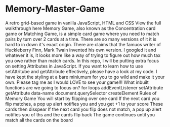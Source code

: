 # Memory-Master-Game
A retro grid-based game in vanilla JavaScript, HTML and CSS  View the full walkthrough here  Memory Game, also known as the Concentration card game or Matching Game, is a simple card game where you need to match pairs by turn over 2 cards at a time. There are so many versions of it it is hard to in down it's exact origin. There are claims that the famuos writer of Huckleberry Finn, Mark Twain invented his own version. I googled it and whatever it is, it looks more like a way of trying to figure out how much tax you owe rather than match cards.  In this repo, I will be putting extra focus on setting Attributes in JavaScript. If you want to learn how to use setAttritube and getAttribute effectively, please have a look at my code.  I have kept the styling at a bare miniumum for you to go wild and make it your own. Please tag me as I would LOVE to see your game!!! What inbuilt functions are we going to focus on?      for loops     addEventListener     setAttribute     getAttribute     data-name     document.querySelector     createElement  Rules of Memory Game      You will start by flipping over one card     If the next card you flip matches, a pop up alert notifies you and you get +1 to your score     These cards then disspear     If the next card you flip does not match, a pop up alert notifies you of ths and the cards flip back     The game continues until you match all the cards on the board
